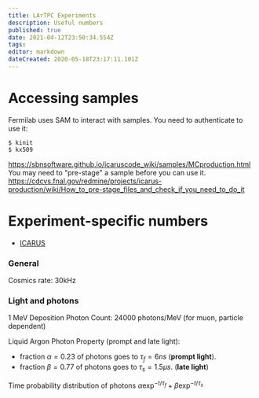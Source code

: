 ```yaml
---
title: LArTPC Experiments
description: Useful numbers
published: true
date: 2021-04-12T23:50:34.554Z
tags: 
editor: markdown
dateCreated: 2020-05-18T23:17:11.101Z
---
```


# Accessing samples
Fermilab uses SAM to interact with samples. You need to authenticate to use it:
```
$ kinit
$ kx509
```
https://sbnsoftware.github.io/icaruscode_wiki/samples/MCproduction.html
You may need to "pre-stage" a sample before you can use it.
https://cdcvs.fnal.gov/redmine/projects/icarus-production/wiki/How_to_pre-stage_files_and_check_if_you_need_to_do_it

# Experiment-specific numbers
* [ICARUS](/experiments/icarus)

### General
Cosmics rate: 30kHz


### Light and photons
1 MeV Deposition Photon Count: 24000 photons/MeV (for muon, particle dependent)

Liquid Argon Photon Property (prompt and late light):

* fraction $\alpha=0.23$ of photons goes to $\tau_f = 6 ns$ (**prompt light**).
* fraction $\beta=0.77$ of photons goes to $\tau_s = 1.5 \mu s$. (**late light**) 

Time probability distribution of photons
$\alpha \exp^{-t/\tau_f} + \beta \exp^{-t/\tau_s}$